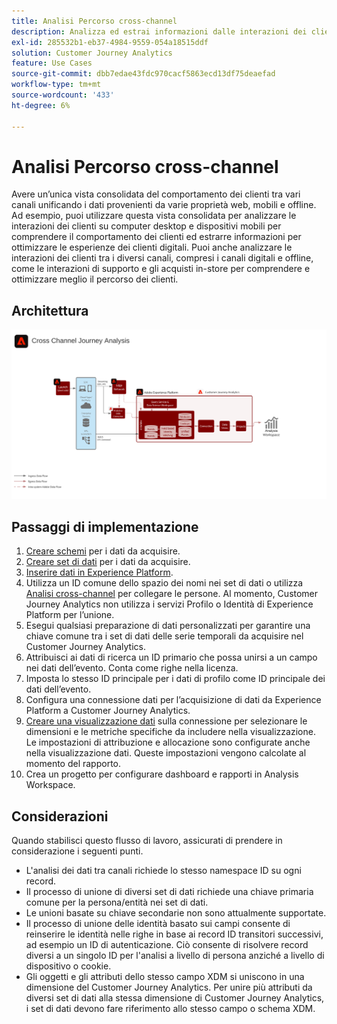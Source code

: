 ```yaml
---
title: Analisi Percorso cross-channel
description: Analizza ed estrai informazioni dalle interazioni dei clienti lungo l’intero percorso del cliente.
exl-id: 285532b1-eb37-4984-9559-054a18515ddf
solution: Customer Journey Analytics
feature: Use Cases
source-git-commit: dbb7edae43fdc970cacf5863ecd13df75deaefad
workflow-type: tm+mt
source-wordcount: '433'
ht-degree: 6%

---
```


# Analisi Percorso cross-channel

Avere un’unica vista consolidata del comportamento dei clienti tra vari canali unificando i dati provenienti da varie proprietà web, mobili e offline. Ad esempio, puoi utilizzare questa vista consolidata per analizzare le interazioni dei clienti su computer desktop e dispositivi mobili per comprendere il comportamento dei clienti ed estrarre informazioni per ottimizzare le esperienze dei clienti digitali. Puoi anche analizzare le interazioni dei clienti tra i diversi canali, compresi i canali digitali e offline, come le interazioni di supporto e gli acquisti in-store per comprendere e ottimizzare meglio il percorso dei clienti.

## Architettura

![Architettura cross channel](../assets/cross-channel-architecture.svg)

## Passaggi di implementazione

1. [Creare schemi](https://experienceleague.adobe.com/docs/experience-platform/xdm/tutorials/create-schema-ui.html?lang=it) per i dati da acquisire.
1. [Creare set di dati](https://experienceleague.adobe.com/docs/platform-learn/tutorials/data-ingestion/create-datasets-and-ingest-data.html?lang=it) per i dati da acquisire.
1. [Inserire dati in Experience Platform](https://experienceleague.adobe.com/docs/platform-learn/tutorials/data-ingestion/understanding-data-ingestion.html).
1. Utilizza un ID comune dello spazio dei nomi nei set di dati o utilizza [Analisi cross-channel](/help/connections/cca/overview.md) per collegare le persone. Al momento, Customer Journey Analytics non utilizza i servizi Profilo o Identità di Experience Platform per l’unione.
1. Esegui qualsiasi preparazione di dati personalizzati per garantire una chiave comune tra i set di dati delle serie temporali da acquisire nel Customer Journey Analytics.
1. Attribuisci ai dati di ricerca un ID primario che possa unirsi a un campo nei dati dell’evento. Conta come righe nella licenza.
1. Imposta lo stesso ID principale per i dati di profilo come ID principale dei dati dell’evento.
1. Configura una connessione dati per l’acquisizione di dati da Experience Platform a Customer Journey Analytics.
1. [Creare una visualizzazione dati](/help/data-views/create-dataview.md) sulla connessione per selezionare le dimensioni e le metriche specifiche da includere nella visualizzazione. Le impostazioni di attribuzione e allocazione sono configurate anche nella visualizzazione dati. Queste impostazioni vengono calcolate al momento del rapporto.
1. Crea un progetto per configurare dashboard e rapporti in Analysis Workspace.

## Considerazioni

Quando stabilisci questo flusso di lavoro, assicurati di prendere in considerazione i seguenti punti.

* L&#39;analisi dei dati tra canali richiede lo stesso namespace ID su ogni record.
* Il processo di unione di diversi set di dati richiede una chiave primaria comune per la persona/entità nei set di dati.
* Le unioni basate su chiave secondarie non sono attualmente supportate.
* Il processo di unione delle identità basato sui campi consente di reinserire le identità nelle righe in base ai record ID transitori successivi, ad esempio un ID di autenticazione. Ciò consente di risolvere record diversi a un singolo ID per l&#39;analisi a livello di persona anziché a livello di dispositivo o cookie.
* Gli oggetti e gli attributi dello stesso campo XDM si uniscono in una dimensione del Customer Journey Analytics. Per unire più attributi da diversi set di dati alla stessa dimensione di Customer Journey Analytics, i set di dati devono fare riferimento allo stesso campo o schema XDM.

